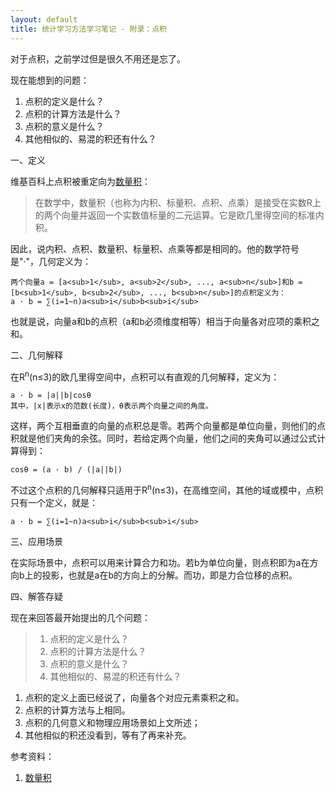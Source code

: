 ```yaml
---
layout: default
title: 统计学习方法学习笔记 - 附录：点积
---
```

对于点积，之前学过但是很久不用还是忘了。

现在能想到的问题：
<ol>
<li>点积的定义是什么？</li>
<li>点积的计算方法是什么？</li>
<li>点积的意义是什么？</li>
<li>其他相似的、易混的积还有什么？</li>
</ol>

一、定义

维基百科上点积被重定向为<a href="http://zh.wikipedia.org/wiki/%E5%86%85%E7%A7%AF">数量积</a>：
<blockquote>
在数学中，数量积（也称为内积、标量积、点积、点乘）是接受在实数R上的两个向量并返回一个实数值标量的二元运算。它是欧几里得空间的标准内积。
</blockquote>

因此，说内积、点积、数量积、标量积、点乘等都是相同的。他的数学符号是"·"，几何定义为：

	两个向量a = [a<sub>1</sub>, a<sub>2</sub>, ..., a<sub>n</sub>]和b = [b<sub>1</sub>, b<sub>2</sub>, ..., b<sub>n</sub>]的点积定义为：
	a · b = ∑(i=1~n)a<sub>i</sub>b<sub>i</sub>

也就是说，向量a和b的点积（a和b必须维度相等）相当于向量各对应项的乘积之和。

二、几何解释

在R<sup>n</sup>(n≤3)的欧几里得空间中，点积可以有直观的几何解释，定义为：

	a · b = |a||b|cosθ
	其中，|x|表示x的范数(长度)，θ表示两个向量之间的角度。

这样，两个互相垂直的向量的点积总是零。若两个向量都是单位向量，则他们的点积就是他们夹角的余弦。同时，若给定两个向量，他们之间的夹角可以通过公式计算得到：

	cosθ = (a · b) / (|a||b|)

不过这个点积的几何解释只适用于R<sup>n</sup>(n≤3)，在高维空间，其他的域或模中，点积只有一个定义，就是：

	a · b = ∑(i=1~n)a<sub>i</sub>b<sub>i</sub>

三、应用场景

在实际场景中，点积可以用来计算合力和功。若b为单位向量，则点积即为a在方向b上的投影，也就是a在b的方向上的分解。而功，即是力合位移的点积。

四、解答存疑

现在来回答最开始提出的几个问题：
<blockquote>
<ol>
<li>点积的定义是什么？</li>
<li>点积的计算方法是什么？</li>
<li>点积的意义是什么？</li>
<li>其他相似的、易混的积还有什么？</li>
</ol>
</blockquote>

<ol>
<li>点积的定义上面已经说了，向量各个对应元素乘积之和。</li>
<li>点积的计算方法与上相同。</li>
<li>点积的几何意义和物理应用场景如上文所述；</li>
<li>其他相似的积还没看到，等有了再来补充。</li>
</ol>

参考资料：
<ol>
<li><a href="http://zh.wikipedia.org/wiki/%E5%86%85%E7%A7%AF">数量积</a></li>
</ol>
